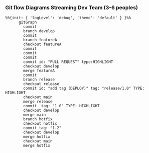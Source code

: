 ### Git flow Diagrams Streaming Dev Team (3-6 peoples)

<div class="flex items-center mx-0 p-0">

```mermaid {scale: 0.1}
%%{init: { 'logLevel': 'debug', 'theme': 'default' } }%%
      gitGraph
        commit
        branch develop
        commit
        branch featureA
        checkout featureA
        commit
        commit
        commit
        commit id: "PULL REQUEST" type:HIGHLIGHT
        checkout develop
        merge featureA
        commit
        branch release
        checkout release
        commit id: "add tag (DEPLOY)" tag: "release/1.0" TYPE: HIGHLIGHT
        checkout main
        merge release
        commit  tag: "1.0" TYPE: HIGHLIGHT
        checkout develop
        merge main
        branch hotfix
        checkout hotfix
        commit tag: "1.2"
        checkout develop
        merge hotfix
        checkout main
        merge hotfix
```

</div>
